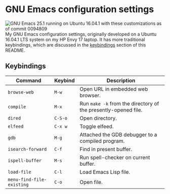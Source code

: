 # GNU Emacs configuration settings
![GNU Emacs 25.1 running on Ubuntu 16.04.1 with these customizations as of commit 0094809](http://i.imgur.com/faKhZUd.png)
My GNU Emacs configuration settings, originally developed on a Ubuntu 16.04.1 LTS system on my HP Envy 17 laptop. It has more traditional keybindings, which are discussed in the [keybindings](#keybindings) section of this README.

## Keybindings
| Command                   | Keybind   | Description                                                    |
|---------------------------|-----------|----------------------------------------------------------------|
| `browse-web`              | `M-w`     | Open URL in embedded web browser.                              |
| `compile`                 | `M-x`     | Run `make -k` from the directory of the presently-opened file. |
| `dired`                   | `C-S-o`   | Open directory.                                                |
| `elfeed`                  | `C-x w`   | Toggle elfeed.                                                 |
| `gdb`                     | `M-g`     | Attached the GDB debugger to a compiled program.               |
| `isearch-forward`         | `C-f`     | Find in present buffer.                                        |
| `ispell-buffer`           | `M-s`     | Run spell-checker on current buffer.                           |
| `load-file`               | `C-l`     | Load Emacs Lisp file.                                          |
| `menu-find-file-existing` | `C-o`     | Open file.                                                     |
